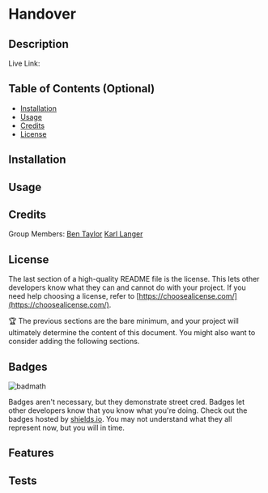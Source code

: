 # Handover

## Description


Live Link:

## Table of Contents (Optional)
- [Installation](#installation)
- [Usage](#usage)
- [Credits](#credits)
- [License](#license)
## Installation

## Usage


## Credits

Group Members:
[Ben Taylor](https://github.com/zaczacariah?tab=repositories)
[Karl Langer](https://github.com/KLanger98)

## License

The last section of a high-quality README file is the license. This lets other developers know what they can and cannot do with your project. If you need help choosing a license, refer to [https://choosealicense.com/](https://choosealicense.com/).

🏆 The previous sections are the bare minimum, and your project will ultimately determine the content of this document. You might also want to consider adding the following sections.

## Badges
![badmath](https://img.shields.io/github/languages/top/nielsenjared/badmath)

Badges aren't necessary, but they demonstrate street cred. Badges let other developers know that you know what you're doing. Check out the badges hosted by [shields.io](https://shields.io/). You may not understand what they all represent now, but you will in time.
## Features

## Tests
